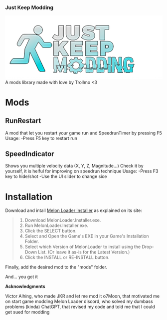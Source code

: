 ### Just Keep Modding
![](https://github.com/Olmo-Gutierrez/JKModding/blob/main/Images/Just%20Keep%20Modding%20Logo.png)
A mods library made with love by Trollmo <3
# Mods
## RunRestart
A mod that let you restart your game run and SpeedrunTimer by pressing F5
Usage:
-Press F5 key to restart run
## SpeedIndicator
Shows you multiple velocity data (X, Y, Z, Magnitude...) Check it by yourself, it is helful for improving on speedrun technique
Usage:
-Press F3 key to hide/shot
-Use the UI slider to change sice

# Installation
Download and intall [Melon Loader installer](https://melonwiki.xyz/#/README?id=automated-installation) as explained on its site:
>1. Download MelonLoader.Installer.exe.
>2. Run MelonLoader.Installer.exe.
>3. Click the SELECT button.
>4. Select and Open the Game's EXE in your Game's Installation Folder.
>5. Select which Version of MelonLoader to install using the Drop-Down List. (Or leave it as-is for the Latest Version.)
>6. Click the INSTALL or RE-INSTALL button.

Finally, add the desired mod to the "mods" folder.

And... you got it


**Acknowledgments**

Victor Alhing, who made JKR and let me mod it
o7Moon, that motivated me on start game modding
Melon Loader discord, who solved my dumbass problems (kinda)
ChatGPT, that revised my code and told me that I could get sued for modding

